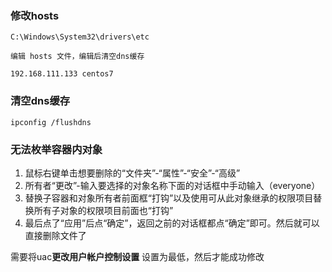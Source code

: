 
### 修改hosts

```
C:\Windows\System32\drivers\etc

编辑 hosts 文件，编辑后清空dns缓存

192.168.111.133 centos7
```
### 清空dns缓存
```shell
ipconfig /flushdns
```


###  无法枚举容器内对象


1.	鼠标右键单击想要删除的“文件夹”-“属性”-“安全”-“高级”
2.	所有者“更改”-输入要选择的对象名称下面的对话框中手动输入（everyone）
3.	替换子容器和对象所有者前面框“打钩”以及使用可从此对象继承的权限项目替换所有子对象的权限项目前面也“打钩”
4.	最后点了“应用”后点“确定”，返回之前的对话框都点“确定”即可。然后就可以直接删除文件了

  
  

需要将uac**更改用户帐户控制设置** 设置为最低，然后才能成功修改